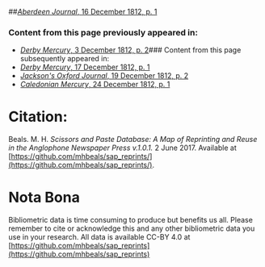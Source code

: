 ##[*Aberdeen Journal*, 16 December 1812, p. 1](https://mhbeals.github.io/sap_html/Aberdeen-Journal/Aberdeen-Journal-16-December-1812-p-1)

### Content from this page previously appeared in:
+ [*Derby Mercury*, 3 December 1812, p. 2](https://mhbeals.github.io/sap_html/Derby-Mercury/Derby-Mercury-3-December-1812-p-2)### Content from this page subsequently appeared in:
+ [*Derby Mercury*, 17 December 1812, p. 1](https://mhbeals.github.io/sap_html/Derby-Mercury/Derby-Mercury-17-December-1812-p-1)
+ [*Jackson's Oxford Journal*, 19 December 1812, p. 2](https://mhbeals.github.io/sap_html/Jackson's-Oxford-Journal/Jackson's-Oxford-Journal-19-December-1812-p-2)
+ [*Caledonian Mercury*, 24 December 1812, p. 1](https://mhbeals.github.io/sap_html/Caledonian-Mercury/Caledonian-Mercury-24-December-1812-p-1)
                    
# Citation: 

Beals. M. H. *Scissors and Paste Database: A Map of Reprinting and Reuse in the Anglophone Newspaper Press v.1.0.1.* 2 June 2017. Available at [https://github.com/mhbeals/sap_reprints/](https://github.com/mhbeals/sap_reprints/). 
                    
# Nota Bona

Bibliometric data is time consuming to produce but benefits us all. Please remember to cite or acknowledge this and any other bibliometric data you use in your research. All data is available CC-BY 4.0 at [https://github.com/mhbeals/sap_reprints](https://github.com/mhbeals/sap_reprints)